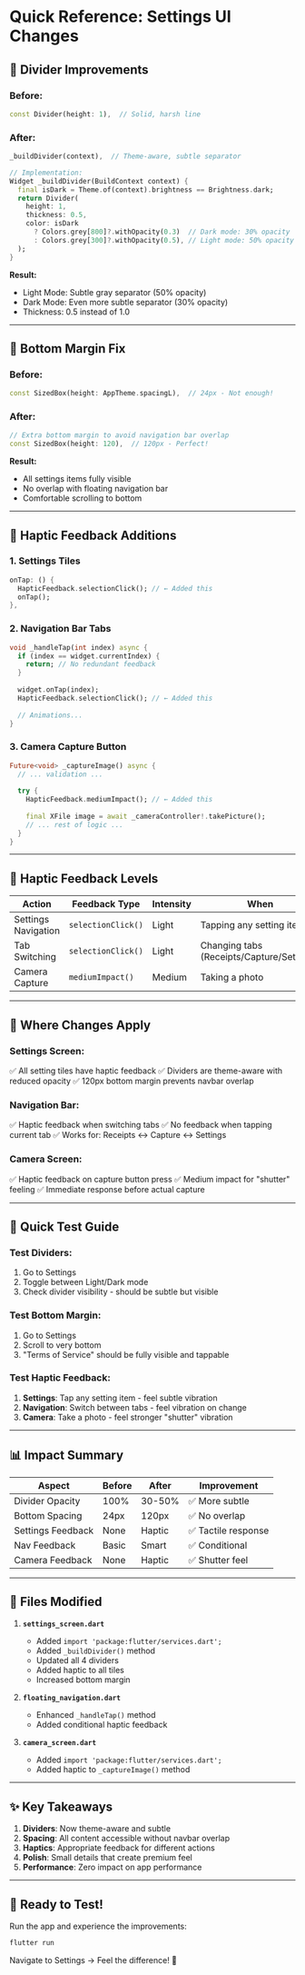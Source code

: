 # Quick Reference: Settings UI Changes

## 🎨 Divider Improvements

### Before:
```dart
const Divider(height: 1),  // Solid, harsh line
```

### After:
```dart
_buildDivider(context),  // Theme-aware, subtle separator

// Implementation:
Widget _buildDivider(BuildContext context) {
  final isDark = Theme.of(context).brightness == Brightness.dark;
  return Divider(
    height: 1,
    thickness: 0.5,
    color: isDark 
      ? Colors.grey[800]?.withOpacity(0.3)  // Dark mode: 30% opacity
      : Colors.grey[300]?.withOpacity(0.5), // Light mode: 50% opacity
  );
}
```

**Result:**
- Light Mode: Subtle gray separator (50% opacity)
- Dark Mode: Even more subtle separator (30% opacity)
- Thickness: 0.5 instead of 1.0

---

## 📏 Bottom Margin Fix

### Before:
```dart
const SizedBox(height: AppTheme.spacingL),  // 24px - Not enough!
```

### After:
```dart
// Extra bottom margin to avoid navigation bar overlap
const SizedBox(height: 120),  // 120px - Perfect!
```

**Result:**
- All settings items fully visible
- No overlap with floating navigation bar
- Comfortable scrolling to bottom

---

## 📳 Haptic Feedback Additions

### 1. Settings Tiles
```dart
onTap: () {
  HapticFeedback.selectionClick(); // ← Added this
  onTap();
},
```

### 2. Navigation Bar Tabs
```dart
void _handleTap(int index) async {
  if (index == widget.currentIndex) {
    return; // No redundant feedback
  }
  
  widget.onTap(index);
  HapticFeedback.selectionClick(); // ← Added this
  
  // Animations...
}
```

### 3. Camera Capture Button
```dart
Future<void> _captureImage() async {
  // ... validation ...
  
  try {
    HapticFeedback.mediumImpact(); // ← Added this
    
    final XFile image = await _cameraController!.takePicture();
    // ... rest of logic ...
  }
}
```

---

## 🎯 Haptic Feedback Levels

| Action | Feedback Type | Intensity | When |
|--------|--------------|-----------|------|
| Settings Navigation | `selectionClick()` | Light | Tapping any setting item |
| Tab Switching | `selectionClick()` | Light | Changing tabs (Receipts/Capture/Settings) |
| Camera Capture | `mediumImpact()` | Medium | Taking a photo |

---

## 📱 Where Changes Apply

### Settings Screen:
✅ All setting tiles have haptic feedback
✅ Dividers are theme-aware with reduced opacity
✅ 120px bottom margin prevents navbar overlap

### Navigation Bar:
✅ Haptic feedback when switching tabs
✅ No feedback when tapping current tab
✅ Works for: Receipts ↔️ Capture ↔️ Settings

### Camera Screen:
✅ Haptic feedback on capture button press
✅ Medium impact for "shutter" feeling
✅ Immediate response before actual capture

---

## 🧪 Quick Test Guide

### Test Dividers:
1. Go to Settings
2. Toggle between Light/Dark mode
3. Check divider visibility - should be subtle but visible

### Test Bottom Margin:
1. Go to Settings
2. Scroll to very bottom
3. "Terms of Service" should be fully visible and tappable

### Test Haptic Feedback:
1. **Settings**: Tap any setting item - feel subtle vibration
2. **Navigation**: Switch between tabs - feel vibration on change
3. **Camera**: Take a photo - feel stronger "shutter" vibration

---

## 📊 Impact Summary

| Aspect | Before | After | Improvement |
|--------|--------|-------|-------------|
| Divider Opacity | 100% | 30-50% | ✅ More subtle |
| Bottom Spacing | 24px | 120px | ✅ No overlap |
| Settings Feedback | None | Haptic | ✅ Tactile response |
| Nav Feedback | Basic | Smart | ✅ Conditional |
| Camera Feedback | None | Haptic | ✅ Shutter feel |

---

## 🔧 Files Modified

1. **`settings_screen.dart`**
   - Added `import 'package:flutter/services.dart';`
   - Added `_buildDivider()` method
   - Updated all 4 dividers
   - Added haptic to all tiles
   - Increased bottom margin

2. **`floating_navigation.dart`**
   - Enhanced `_handleTap()` method
   - Added conditional haptic feedback

3. **`camera_screen.dart`**
   - Added `import 'package:flutter/services.dart';`
   - Added haptic to `_captureImage()` method

---

## ✨ Key Takeaways

1. **Dividers**: Now theme-aware and subtle
2. **Spacing**: All content accessible without navbar overlap
3. **Haptics**: Appropriate feedback for different actions
4. **Polish**: Small details that create premium feel
5. **Performance**: Zero impact on app performance

---

## 🚀 Ready to Test!

Run the app and experience the improvements:
```bash
flutter run
```

Navigate to Settings → Feel the difference! 🎉
